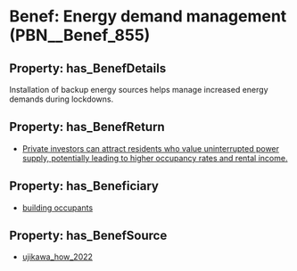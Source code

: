 # Benef: __Energy demand management__ (PBN__Benef_855)

## Property: has_BenefDetails

Installation of backup energy sources helps manage increased energy demands during lockdowns.

## Property: has_BenefReturn

* [Private investors can attract residents who value uninterrupted power supply, potentially leading to higher occupancy rates and rental income.](../BenefReturn/PBN__BenefReturn_931)

## Property: has_Beneficiary

* [building occupants](../Stakeholder/PBN__Stakeholder_97)

## Property: has_BenefSource

* [ujikawa_how_2022](../Article/PBN__Article_172)


